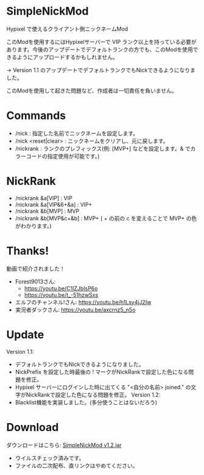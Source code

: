 # SimpleNickMod
Hypixel で使えるクライアント側ニックネームMod

このModを使用するにはHypixelサーバーで VIP ランク以上を持っている必要があります。今後のアップデートでデフォルトランクの方でも、このModを使用できるようにアップロードするかもしれません。

-> Version 1.1 のアップデートでデフォルトランクでもNickできるようになりました。

このModを使用して起きた問題など、作成者は一切責任を負いません。

# Commands
- /nick <name> : 指定した名前でニックネームを設定します。
- /nick <reset|clear> : ニックネームをクリアし、元に戻します。
- /nickrank <prefix> : ランクのプレフィックス(例: [MVP+] などを設定します。& でカラーコードの指定使用が可能です。)

# NickRank
- /nickrank &a[VIP] : VIP
- /nickrank &a[VIP&6+&a] : VIP+
- /nickrank &b[MVP] : MVP
- /nickrank &b[MVP&c+&b] : MVP+ ( + の前の c を変えることで MVP+ の色がわかります。)

# Thanks!
動画で紹介されました！
- Forest9013さん: 
  - https://youtu.be/C1lZJbIsP6o
  - https://youtu.be/t_-51hzwSxs
- エルフのチャンネル!さん: https://youtu.be/h1Lsy4jJ2Iw
- 実況者ダックさん: https://youtu.be/axcrnz5_n5o

# Update
Version 1.1:
- デフォルトランクでもNickできるようになりました。
- NickPrefix を設定した時最後の ! マークがNickRankで設定した色になる問題を修正。
- Hypixel サーバーにログインした時に出てくる "<自分の名前> joined." の文字がNickRankで設定した色になる問題を修正。
Version 1.2:
- Blacklist機能を実装しました。(多分使うことはないだろう)

# Download

ダウンロードはこちら: <a href="https://github.com/SimplyRin/SimpleNickMod/raw/master/jar/SimpleNickMod-1.2.jar">SimpleNickMod v1.2.jar<a/><br>
- ウイルスチェック済みです。
- ファイルの二次配布、直リンクはやめてください。
